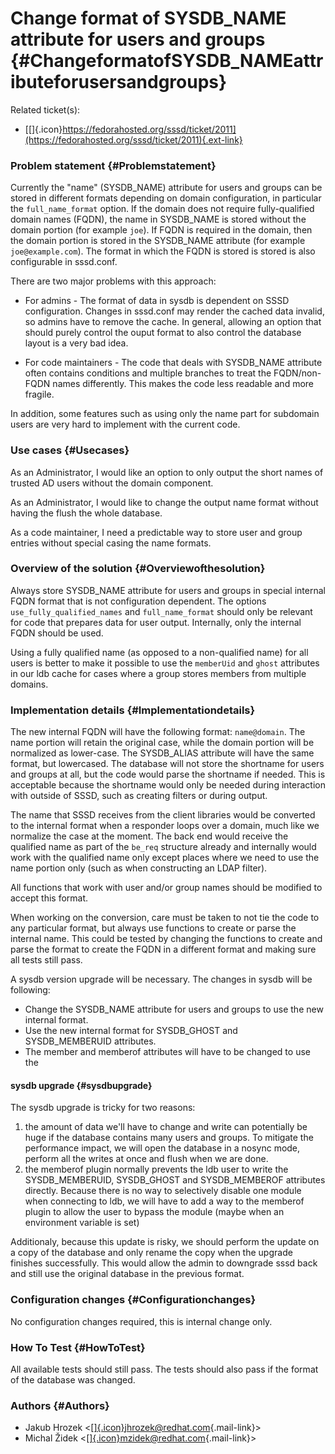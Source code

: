 Change format of SYSDB\_NAME attribute for users and groups {#ChangeformatofSYSDB_NAMEattributeforusersandgroups}
===========================================================

Related ticket(s):

-   [[​]{.icon}https://fedorahosted.org/sssd/ticket/2011](https://fedorahosted.org/sssd/ticket/2011){.ext-link}

### Problem statement {#Problemstatement}

Currently the "name" (SYSDB\_NAME) attribute for users and groups can be
stored in different formats depending on domain configuration, in
particular the `full_name_format` option. If the domain does not require
fully-qualified domain names (FQDN), the name in SYSDB\_NAME is stored
without the domain portion (for example `joe`). If FQDN is required in
the domain, then the domain portion is stored in the SYSDB\_NAME
attribute (for example `joe@example.com`). The format in which the FQDN
is stored is stored is also configurable in sssd.conf.

There are two major problems with this approach:

-   For admins - The format of data in sysdb is dependent on SSSD
    configuration. Changes in sssd.conf may render the cached data
    invalid, so admins have to remove the cache. In general, allowing an
    option that should purely control the ouput format to also control
    the database layout is a very bad idea.

<!-- -->

-   For code maintainers - The code that deals with SYSDB\_NAME
    attribute often contains conditions and multiple branches to treat
    the FQDN/non-FQDN names differently. This makes the code less
    readable and more fragile.

In addition, some features such as using only the name part for
subdomain users are very hard to implement with the current code.

### Use cases {#Usecases}

As an Administrator, I would like an option to only output the short
names of trusted AD users without the domain component.

As an Administrator, I would like to change the output name format
without having the flush the whole database.

As a code maintainer, I need a predictable way to store user and group
entries without special casing the name formats.

### Overview of the solution {#Overviewofthesolution}

Always store SYSDB\_NAME attribute for users and groups in special
internal FQDN format that is not configuration dependent. The options
`use_fully_qualified_names` and `full_name_format` should only be
relevant for code that prepares data for user output. Internally, only
the internal FQDN should be used.

Using a fully qualified name (as opposed to a non-qualified name) for
all users is better to make it possible to use the `memberUid` and
`ghost` attributes in our ldb cache for cases where a group stores
members from multiple domains.

### Implementation details {#Implementationdetails}

The new internal FQDN will have the following format: `name@domain`. The
name portion will retain the original case, while the domain portion
will be normalized as lower-case. The SYSDB\_ALIAS attribute will have
the same format, but lowercased. The database will not store the
shortname for users and groups at all, but the code would parse the
shortname if needed. This is acceptable because the shortname would only
be needed during interaction with outside of SSSD, such as creating
filters or during output.

The name that SSSD receives from the client libraries would be converted
to the internal format when a responder loops over a domain, much like
we normalize the case at the moment. The back end would receive the
qualified name as part of the `be_req` structure already and internally
would work with the qualified name only except places where we need to
use the name portion only (such as when constructing an LDAP filter).

All functions that work with user and/or group names should be modified
to accept this format.

When working on the conversion, care must be taken to not tie the code
to any particular format, but always use functions to create or parse
the internal name. This could be tested by changing the functions to
create and parse the format to create the FQDN in a different format and
making sure all tests still pass.

A sysdb version upgrade will be necessary. The changes in sysdb will be
following:

-   Change the SYSDB\_NAME attribute for users and groups to use the new
    internal format.
-   Use the new internal format for SYSDB\_GHOST and SYSDB\_MEMBERUID
    attributes.
-   The member and memberof attributes will have to be changed to use
    the

#### sysdb upgrade {#sysdbupgrade}

The sysdb upgrade is tricky for two reasons:

1.  the amount of data we'll have to change and write can potentially be
    huge if the database contains many users and groups. To mitigate the
    performance impact, we will open the database in a nosync mode,
    perform all the writes at once and flush when we are done.
2.  the memberof plugin normally prevents the ldb user to write the
    SYSDB\_MEMBERUID, SYSDB\_GHOST and SYSDB\_MEMBEROF attributes
    directly. Because there is no way to selectively disable one module
    when connecting to ldb, we will have to add a way to the memberof
    plugin to allow the user to bypass the module (maybe when an
    environment variable is set)

Additionaly, because this update is risky, we should perform the update
on a copy of the database and only rename the copy when the upgrade
finishes successfully. This would allow the admin to downgrade sssd back
and still use the original database in the previous format.

### Configuration changes {#Configurationchanges}

No configuration changes required, this is internal change only.

### How To Test {#HowToTest}

All available tests should still pass. The tests should also pass if the
format of the database was changed.

### Authors {#Authors}

-   Jakub Hrozek
    &lt;[[​]{.icon}jhrozek@redhat.com](mailto:jhrozek@redhat.com){.mail-link}&gt;
-   Michal Židek
    &lt;[[​]{.icon}mzidek@redhat.com](mailto:mzidek@redhat.com){.mail-link}&gt;

